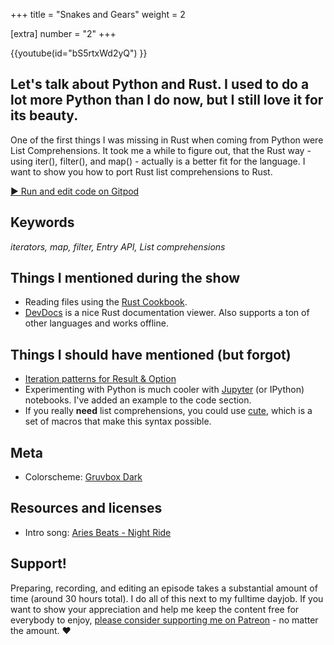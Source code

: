 +++
title = "Snakes and Gears"
weight = 2

[extra]
number = "2"
+++

{{youtube(id="bS5rtxWd2yQ") }}

## Let's talk about Python and Rust. I used to do a lot more Python than I do now, but I still love it for its beauty.  

One of the first things I was missing in Rust when coming from Python were List Comprehensions.   It took me a while to figure out, that the Rust way - using iter(), filter(), and map() - actually is a better fit for the language.   I want to show you how to port Rust list comprehensions to Rust.


<!-- more -->

<a target="_blank" class="button"
href="https://gitpod.io/#https://github.com/hello-rust/show/tree/master/episode/2">&#x25b6;
Run and edit code on Gitpod</a>

## Keywords

*iterators, map, filter, Entry API, List comprehensions*

## Things I mentioned during the show

* Reading files using the [Rust Cookbook](https://rust-lang-nursery.github.io/rust-cookbook/basics.html#ex-std-read-lines).
* [DevDocs](http://devdocs.io/) is a nice Rust documentation viewer. Also supports a ton of other languages and works offline.

## Things I should have mentioned (but forgot)

* [Iteration patterns for Result & Option](http://xion.io/post/code/rust-iter-patterns.html)
* Experimenting with Python is much cooler with [Jupyter](http://jupyter.org/) (or IPython) notebooks. I've added an example to the code section.
* If you really **need** list comprehensions, you could use [cute](https://crates.io/crates/cute), which is a set of macros that make this syntax possible.


## Meta

* Colorscheme: [Gruvbox Dark](https://github.com/morhetz/gruvbox)


## Resources and licenses

* Intro song: [Aries Beats - Night Ride](https://www.youtube.com/watch?v=AOvr_57BMZo)



## Support!

Preparing, recording, and editing an episode takes a substantial amount of time
(around 30 hours total). I do all of this next to my fulltime dayjob.
If you want to show your appreciation and help me keep the content free
for everybody to enjoy, [please consider supporting me on
Patreon](https://www.patreon.com/bePatron?c=1568097) - no matter the amount. ❤️